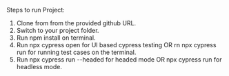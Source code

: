 
Steps to run Project:

1. Clone from from the provided github URL.
2. Switch to your project folder.
3. Run npm install on terminal.
4. Run npx cypress open for UI based cypress testing OR rn npx cypress run for running test cases on the terminal.
5. Run npx cypress run --headed for headed mode OR npx cypress run for headless mode.